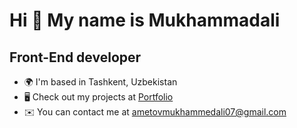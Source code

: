 Hi 👋 My name is Mukhammadali
=====================================================================================================================================

Front-End developer
-------------------

* 🌍  I'm based in Tashkent, Uzbekistan  
* 🖥️  Check out my projects at [Portfolio](http://t.me/ametovme_portfolio)
* ✉️  You can contact me at [ametovmukhammedali07@gmail.com](mailto:ametovmukhammedali07@gmail.com)
